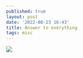 ```yaml
---
published: true
layout: post
date: '2022-08-23 16:43'
title: Answer to everything
tags: misc 
---
```

<img src="https://i.imgur.com/yO7WNjW.gif">
